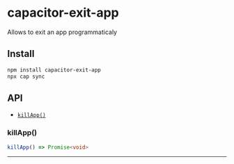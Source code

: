 # capacitor-exit-app

Allows to exit an app programmaticaly

## Install

```bash
npm install capacitor-exit-app
npx cap sync
```

## API

<docgen-index>

* [`killApp()`](#killapp)

</docgen-index>

<docgen-api>
<!--Update the source file JSDoc comments and rerun docgen to update the docs below-->

### killApp()

```typescript
killApp() => Promise<void>
```

--------------------

</docgen-api>
